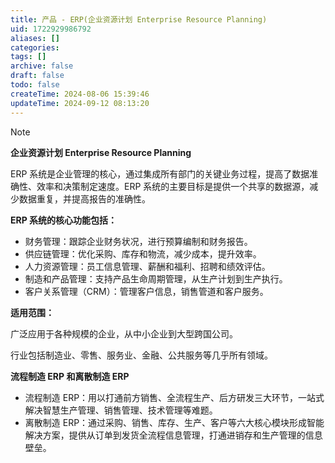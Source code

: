 ```yaml
---
title: 产品 - ERP(企业资源计划 Enterprise Resource Planning)
uid: 1722929986792
aliases: []
categories: 
tags: []
archive: false
draft: false
todo: false
createTime: 2024-08-06 15:39:46
updateTime: 2024-09-12 08:13:20
---
```


> [!NOTE]
> **企业资源计划 Enterprise Resource Planning**
>
> ERP 系统是企业管理的核心，通过集成所有部门的关键业务过程，提高了数据准确性、效率和决策制定速度。ERP 系统的主要目标是提供一个共享的数据源，减少数据重复，并提高报告的准确性。

**ERP 系统的核心功能包括：**

- 财务管理：跟踪企业财务状况，进行预算编制和财务报告。
- 供应链管理：优化采购、库存和物流，减少成本，提升效率。
- 人力资源管理：员工信息管理、薪酬和福利、招聘和绩效评估。
- 制造和产品管理：支持产品生命周期管理，从生产计划到生产执行。
- 客户关系管理（CRM）：管理客户信息，销售管道和客户服务。

**适用范围：**

广泛应用于各种规模的企业，从中小企业到大型跨国公司。

行业包括制造业、零售、服务业、金融、公共服务等几乎所有领域。

**流程制造 ERP 和离散制造 ERP**

- 流程制造 ERP：用以打通前方销售、全流程生产、后方研发三大环节，一站式解决智慧生产管理、销售管理、技术管理等难题。
- 离散制造 ERP：通过采购、销售、库存、生产、客户等六大核心模块形成智能解决方案，提供从订单到发货全流程信息管理，打通进销存和生产管理的信息壁垒。
